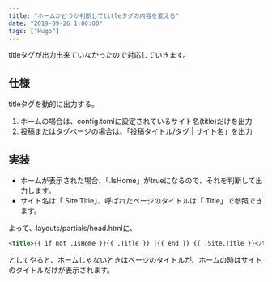 ```yaml
---
title: "ホームかどうか判断してtitleタグの内容を変える"
date: "2019-09-26 1:00:00"
tags: ["Hugo"]
---
```


titleタグが出力出来ていなかったので対応していきます。

<!--more-->

## 仕様

titleタグを動的に出力する。

1. ホームの場合は、config.tomlに設定されているサイト名(title)だけを出力
2. 投稿またはタグページの場合は、「投稿タイトル/タグ | サイト名」を出力

## 実装

* ホームが表示された場合、「.IsHome」がtrueになるので、それを判断して出力します。
* サイト名は「.Site.Title」、呼ばれたページのタイトルは「.Title」で参照できます。

よって、layouts/partials/head.htmlに、

```html
<title>{{ if not .IsHome }}{{ .Title }} |{{ end }} {{ .Site.Title }}</title>
```

としてやると、ホームじゃないときはページのタイトルが、ホームの時はサイトのタイトルだけが表示されます。